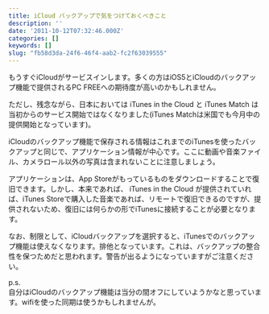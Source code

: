 ```yaml
---
title: iCloud バックアップで気をつけておくべきこと
description: ''
date: '2011-10-12T07:32:46.000Z'
categories: []
keywords: []
slug: "fb58d3da-24f6-46f4-aab2-fc2f63039555"
---
```

もうすぐiCloudがサービスインします。多くの方はiOS5とiCloudのバックアップ機能で提供されるPC FREEへの期待度が高いのかもしれません。

ただし、残念ながら、日本においては iTunes in the Cloud と iTunes Match は当初からのサービス開始ではなくなりました(iTunes Matchは米国でも今月中の提供開始となっています)。

iCloudのバックアップ機能で保存される情報はこれまでのiTunesを使ったバックアップと同じで、アプリケーション情報が中心です。ここに動画や音楽ファイル、カメラロール以外の写真は含まれないことに注意しましょう。

アプリケーションは、App Storeがもっているものをダウンロードすることで復旧できます。しかし、本来であれば、 iTunes in the Cloud が提供されていれば、iTunes Storeで購入した音楽であれば、リモートで復旧できるのですが、提供されないため、復旧には何らかの形でiTunesに接続することが必要となります。

なお、制限として、iCloudバックアップを選択すると、iTunesでのバックアップ機能は使えなくなります。排他となっています。これは、バックアップの整合性を保つためだと思われます。警告が出るようになっていますがご注意ください。

p.s.  
自分はiCloudのバックアップ機能は当分の間オフにしていようかなと思っています。wifiを使った同期は使うかもしれませんが。
